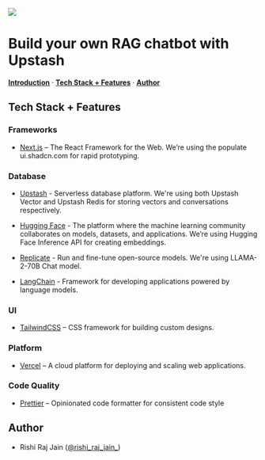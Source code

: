 ![](https://upstash.com/blog/rag-chatbot-upstash/opengraph-image)

# Build your own RAG chatbot with Upstash

<p>
  <a href="#introduction"><strong>Introduction</strong></a> ·
  <a href="#tech-stack--features"><strong>Tech Stack + Features</strong></a> ·
  <a href="#author"><strong>Author</strong></a>
</p>

<!-- ## Introduction

Learn [how to create a custom image gallery CMS](https://xata.io/blog/build-image-gallery-astro-cloudflare) using Xata, Astro, and Cloudflare Pages. -->

## Tech Stack + Features

### Frameworks

- [Next.js](https://nextjs.org) – The React Framework for the Web. We’re using the populate ui.shadcn.com for rapid prototyping.

### Database

- [Upstash](https://upstash.com) - Serverless database platform. We're using both Upstash Vector and Upstash Redis for storing vectors and conversations respectively.

- [Hugging Face](https://huggingface.co) - The platform where the machine learning community collaborates on models, datasets, and applications. We’re using Hugging Face Inference API for creating embeddings.

- [Replicate](https://replicate.com) - Run and fine-tune open-source models. We're using LLAMA-2-70B Chat model.

- [LangChain](https://js.langchain.com) - Framework for developing applications powered by language models.

### UI

- [TailwindCSS](https://tailwindcss.com) – CSS framework for building custom designs.

### Platform

- [Vercel](https://vercel.com) – A cloud platform for deploying and scaling web applications.

### Code Quality

- [Prettier](https://prettier.io/) – Opinionated code formatter for consistent code style

## Author

- Rishi Raj Jain ([@rishi_raj_jain_](https://twitter.com/rishi_raj_jain_))
